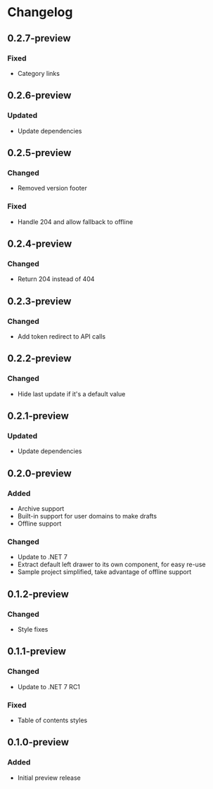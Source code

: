# Changelog

## 0.2.7-preview
### Fixed
- Category links

## 0.2.6-preview
### Updated
- Update dependencies

## 0.2.5-preview
### Changed
- Removed version footer
### Fixed
- Handle 204 and allow fallback to offline

## 0.2.4-preview
### Changed
- Return 204 instead of 404

## 0.2.3-preview
### Changed
- Add token redirect to API calls

## 0.2.2-preview
### Changed
- Hide last update if it's a default value

## 0.2.1-preview
### Updated
- Update dependencies

## 0.2.0-preview
### Added
- Archive support
- Built-in support for user domains to make drafts
- Offline support
### Changed
- Update to .NET 7
- Extract default left drawer to its own component, for easy re-use
- Sample project simplified, take advantage of offline support

## 0.1.2-preview
### Changed
- Style fixes

## 0.1.1-preview
### Changed
- Update to .NET 7 RC1
### Fixed
- Table of contents styles

## 0.1.0-preview
### Added
- Initial preview release